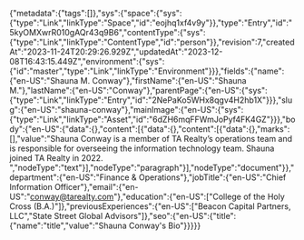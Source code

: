 {"metadata":{"tags":[]},"sys":{"space":{"sys":{"type":"Link","linkType":"Space","id":"eojhq1xf4v9y"}},"type":"Entry","id":"5kyOMXwrR010gAQr43q9B6","contentType":{"sys":{"type":"Link","linkType":"ContentType","id":"person"}},"revision":7,"createdAt":"2023-11-24T20:29:26.929Z","updatedAt":"2023-12-08T16:43:15.449Z","environment":{"sys":{"id":"master","type":"Link","linkType":"Environment"}}},"fields":{"name":{"en-US":"Shauna M. Conway"},"firstName":{"en-US":"Shauna M."},"lastName":{"en-US":"Conway"},"parentPage":{"en-US":{"sys":{"type":"Link","linkType":"Entry","id":"2NePaKo5WHx8qgv4H2hb1X"}}},"slug":{"en-US":"shauna-conway"},"mainImage":{"en-US":{"sys":{"type":"Link","linkType":"Asset","id":"6dZH6mqFFWmJoPyf4FK4GZ"}}},"body":{"en-US":{"data":{},"content":[{"data":{},"content":[{"data":{},"marks":[],"value":"Shauna Conway is a member of TA Realty’s operations team and is responsible for overseeing the information technology team. Shauna joined TA Realty in 2022. ","nodeType":"text"}],"nodeType":"paragraph"}],"nodeType":"document"}},"department":{"en-US":"Finance & Operations"},"jobTitle":{"en-US":"Chief Information Officer"},"email":{"en-US":"conway@tarealty.com"},"education":{"en-US":["College of the Holy Cross (B.A.)"]},"previousExperiences":{"en-US":["Beacon Capital Partners, LLC","State Street Global Advisors"]},"seo":{"en-US":{"title":{"name":"title","value":"Shauna Conway's Bio"}}}}}